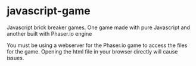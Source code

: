 # javascript-game
Javascript brick breaker games. One game made with pure Javascript and another built with Phaser.io engine

You must be using a webserver for the Phaser.io game to access the files for the game. Opening the html file in your browser directly will cause issues. 
